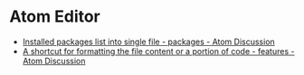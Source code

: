 Atom Editor
===========

* [Installed packages list into single file - packages - Atom Discussion](https://discuss.atom.io/t/installed-packages-list-into-single-file/12227/2)
* [A shortcut for formatting the file content or a portion of code - features - Atom Discussion](https://discuss.atom.io/t/a-shortcut-for-formatting-the-file-content-or-a-portion-of-code/5621/2)
